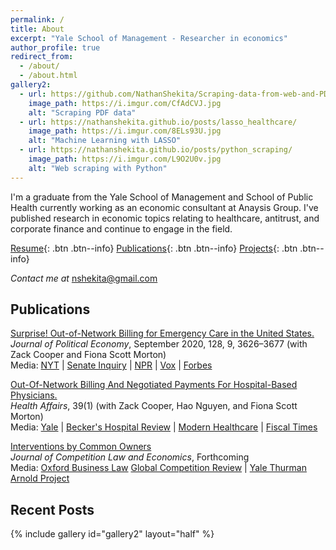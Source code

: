 ```yaml
---
permalink: /
title: About
excerpt: "Yale School of Management - Researcher in economics"
author_profile: true
redirect_from: 
  - /about/
  - /about.html
gallery2:
  - url: https://github.com/NathanShekita/Scraping-data-from-web-and-PDF-sources
    image_path: https://i.imgur.com/CfAdCVJ.jpg
    alt: "Scraping PDF data"
  - url: https://nathanshekita.github.io/posts/lasso_healthcare/
    image_path: https://i.imgur.com/8ELs93U.jpg
    alt: "Machine Learning with LASSO"
  - url: https://nathanshekita.github.io/posts/python_scraping/
    image_path: https://i.imgur.com/L9O2U0v.jpg
    alt: "Web scraping with Python"
---
```

I'm a graduate from the Yale School of Management and School of Public Health currently working as an economic consultant at Anaysis Group. I've published research in economic topics relating to healthcare, antitrust, and corporate finance and continue to engage in the field. 

[Resume](https://nathanshekita.github.io/Resume%20-%20Nathan%20Shekita.pdf){: .btn .btn--info} 
[Publications](https://nathanshekita.github.io/publications/){: .btn .btn--info}
[Projects](https://nathanshekita.github.io/year-archive/){: .btn .btn--info}

*Contact me at* [nshekita@gmail.com](mailto:nshekita@gmail.com)  

Publications
------

[Surprise! Out-of-Network Billing for Emergency Care in the United States.](https://www.journals.uchicago.edu/doi/abs/10.1086/708819) <br/> 
*Journal of Political Economy*, September 2020, 128, 9, 3626–3677 (with Zack Cooper and Fiona Scott Morton) <br/>
Media: [NYT](https://www.nytimes.com/2017/07/24/upshot/the-company-behind-many-surprise-emergency-room-bills.html) | [Senate Inquiry](https://www.hsgac.senate.gov/imo/media/doc/2017-09-20%20CMC%20Ltr%20to%20EmCare%20re%20Pricing.pdf) | [NPR](https://www.wnpr.org/post/surprise-bills-confound-vulnerable-patients-emergency-rooms) | [Vox](https://www.vox.com/health-care/2019/3/19/18233051/surprise-medical-bills-arbitration-new-york) | [Forbes](https://www.forbes.com/sites/elliekincaid/2018/05/15/envision-healthcare-infiltrated-americas-ers-now-its-facing-a-backlash/#2e8396c0284f)

[Out-Of-Network Billing And Negotiated Payments For Hospital-Based Physicians.](https://www.healthaffairs.org/doi/full/10.1377/hlthaff.2019.00507) <br/>
*Health Affairs*, 39(1) (with Zack Cooper, Hao Nguyen, and Fiona Scott Morton) <br/>
Media: [Yale](https://news.yale.edu/2019/12/16/study-exposes-surprise-billing-hospital-physicians) | [Becker's Hospital Review](https://www.beckershospitalreview.com/finance/zero-out-of-network-billing-by-4-specialists-could-save-40b-study-finds.html) | [Modern Healthcare](https://www.modernhealthcare.com/physicians/out-network-billing-hospital-based-specialists-boosts-spending-40-billion) | [Fiscal Times](http://www.thefiscaltimes.com/2019/12/17/Surprise-Medical-Billing-Drives-Spending-40-Billion-Year-Report)

[Interventions by Common Owners](https://papers.ssrn.com/sol3/papers.cfm?abstract_id=3658726) <br/>
*Journal of Competition Law and Economics*, Forthcoming <br/>
Media: [Oxford Business Law](https://www.law.ox.ac.uk/business-law-blog/blog/2021/01/interventions-common-owners) [Global Competition Review](https://globalcompetitionreview.com/gcr-usa/common-ownership/new-research-identifies-potential-influence-of-common-ownership) | [Yale Thurman Arnold Project](https://som.yale.edu/faculty-research-centers/centers-initiatives/thurman-arnold-project-at-yale/digital-platforms-and-antitrust)


Recent Posts
------

{% include gallery id="gallery2" layout="half" %}

